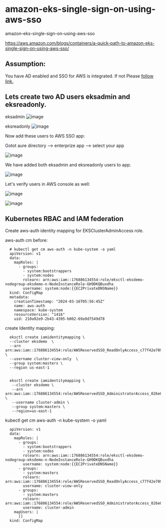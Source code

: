 # amazon-eks-single-sign-on-using-aws-sso
amazon-eks-single-sign-on-using-aws-sso

https://aws.amazon.com/blogs/containers/a-quick-path-to-amazon-eks-single-sign-on-using-aws-sso/

Assumption:
-------------------

You have AD enabled and SSO for AWS is integrated. If not Please [follow link.](https://github.com/tushardashpute/sso_eks_authentication)


Lets create two AD users eksadmin and eksreadonly.
------------------------------------------------
eksadmin
![image](https://github.com/tushardashpute/amazon-eks-single-sign-on-using-aws-sso/assets/74225291/ef187892-5990-4c30-9b1c-2051844c736a)

eksreadonly
![image](https://github.com/tushardashpute/amazon-eks-single-sign-on-using-aws-sso/assets/74225291/e15ec34f-fff3-4481-9af6-f7e1e7a82439)

Now add these users to AWS SSO app:

Gotot aure directory --> enterprize app --> select your app

![image](https://github.com/tushardashpute/amazon-eks-single-sign-on-using-aws-sso/assets/74225291/dd26f19d-8f49-4b05-bff4-d7fa2e8b4be3)

We have added both eksadmin and eksreadonly users to app.

![image](https://github.com/tushardashpute/amazon-eks-single-sign-on-using-aws-sso/assets/74225291/76819857-9b14-4e8a-87d7-bf4ba690e26f)

Let's verify users in AWS console as well:

![image](https://github.com/tushardashpute/amazon-eks-single-sign-on-using-aws-sso/assets/74225291/84f3c96f-3492-45c9-a2fc-6c52989a37e9)

![image](https://github.com/tushardashpute/amazon-eks-single-sign-on-using-aws-sso/assets/74225291/27308f9d-f6a4-4e75-b9ef-5630957b53cc)

Kubernetes RBAC and IAM federation
----------------------------------

Create aws-auth identity mapping for EKSClusterAdminAccess role.

aws-auth cm before:

      # kubectl get cm aws-auth -n kube-system -o yaml
      apiVersion: v1
      data:
        mapRoles: |
          - groups:
            - system:bootstrappers
            - system:nodes
            rolearn: arn:aws:iam::176886134554:role/eksctl-eksdemo-nodegroup-eksdemo-n-NodeInstanceRole-GH9DKQBuxdha
            username: system:node:{{EC2PrivateDNSName}}
      kind: ConfigMap
      metadata:
        creationTimestamp: "2024-03-16T05:56:45Z"
        name: aws-auth
        namespace: kube-system
        resourceVersion: "1416"
        uid: 210a92e9-2b43-4395-b002-69a9d7549d78

create Identity mapping:

      eksctl create iamidentitymapping \
      --cluster eksdemo  \
      --arn arn:aws:iam::176886134554:role/AWSReservedSSO_ReadOnlyAccess_c77f42e70907aa5d  \
      --username cluster-view-only  \
      --group system:masters \
      --region us-east-1

   
      eksctl create iamidentitymapping \
       --cluster eksdemo \
       --arn arn:aws:iam::176886134554:role/AWSReservedSSO_AdministratorAccess_026e0779fc59ced0 \
       --username cluster-admin \
       --group system:masters \
       --region=us-east-1	

kubectl get cm aws-auth -n kube-system -o yaml

      apiVersion: v1
      data:
        mapRoles: |
          - groups:
            - system:bootstrappers
            - system:nodes
            rolearn: arn:aws:iam::176886134554:role/eksctl-eksdemo-nodegroup-eksdemo-n-NodeInstanceRole-GH9DKQBuxdha
            username: system:node:{{EC2PrivateDNSName}}
          - groups:
            - system:masters
            rolearn: arn:aws:iam::176886134554:role/AWSReservedSSO_ReadOnlyAccess_c77f42e70907aa5d
            username: cluster-view-only
          - groups:
            - system:masters
            rolearn: arn:aws:iam::176886134554:role/AWSReservedSSO_AdministratorAccess_026e0779fc59ced0
            username: cluster-admin
        mapUsers: |
          []
      kind: ConfigMap


